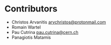 # Contributors
* Christos Arvanitis <arvchristos@protonmail.com>
* Romain Wartel
* Pau Cutrina <pau.cutrina@cern.ch>
* Panagiotis Matamis

